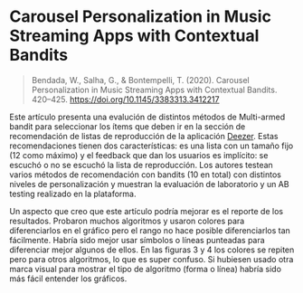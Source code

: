 # Carousel Personalization in Music Streaming Apps with Contextual Bandits
> Bendada, W., Salha, G., & Bontempelli, T. (2020). Carousel Personalization in Music Streaming Apps with Contextual Bandits. 420–425. https://doi.org/10.1145/3383313.3412217

Este artículo presenta una evalución de distintos métodos de Multi-armed bandit para seleccionar los ítems que deben ir en la sección de recomendación de listas de reproducción de la aplicación [Deezer](https://www.deezer.com/es/). Estas recomendaciones tienen dos características: es una lista con un tamaño fijo (12 como máximo) y el feedback que dan los usuarios es implícito: se escuchó o no se escuchó la lista de reproducción.
Los autores testean varios métodos de recomendación con bandits (10 en total) con distintos niveles de personalización y muestran la evaluación de laboratorio y un AB testing realizado en la plataforma.

Un aspecto que creo que este artículo podría mejorar es el reporte de los resultados. Probaron muchos algoritmos y usaron colores para diferenciarlos en el gráfico pero el rango no hace posible diferenciarlos tan fácilmente. Habría sido mejor usar símbolos o líneas punteadas para diferenciar mejor algunos de ellos. En las figuras 3 y 4 los colores se repiten pero para otros algoritmos, lo que es super confuso. Si hubiesen usado otra marca visual para mostrar el tipo de algoritmo (forma o línea) habría sido más fácil entender los gráficos.

